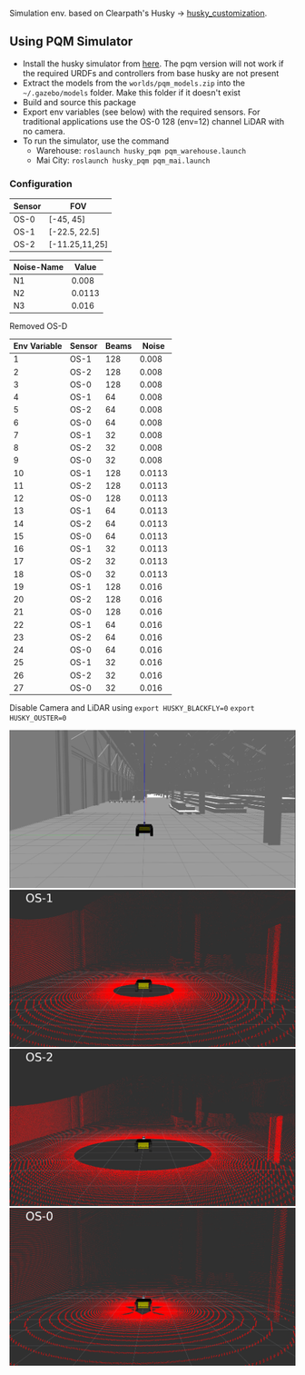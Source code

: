 Simulation env. based on Clearpath's Husky -> [husky_customization](https://github.com/husky/husky_customization).

## Using PQM Simulator

- Install the husky simulator from [here](http://wiki.ros.org/Robots/Husky). The pqm version will not work if the required URDFs and controllers from base husky are not present
- Extract the models from the `worlds/pqm_models.zip` into the `~/.gazebo/models` folder. Make this folder if it doesn't exist
- Build and source this package
- Export env variables (see below) with the required sensors. For traditional applications use the OS-0 128 (env=12) channel LiDAR with no camera.
- To run the simulator, use the command <br>
    - Warehouse: `roslaunch husky_pqm pqm_warehouse.launch`
    - Mai City: `roslaunch husky_pqm pqm_mai.launch`

### Configuration ###
| Sensor | FOV |
| ------ | ------ |
| OS-0    | [-45, 45] |
| OS-1    | [-22.5, 22.5] |
| OS-2    | [-11.25,11,25] |

| Noise-Name | Value |
| ------ | ------ |
| N1 | 0.008 |
| N2 | 0.0113 |
| N3 | 0.016 |

Removed OS-D

 Env Variable | Sensor  | Beams | Noise    |
| ------------- | ------------- | ------------- | ------------- |
| 1  | OS-1 |  128 | 0.008
| 2  | OS-2 | 128 | 0.008
| 3  | OS-0 | 128 | 0.008
| 4 | OS-1 |  64 | 0.008
| 5  | OS-2 | 64 | 0.008
| 6  | OS-0 |  64 | 0.008
| 7  | OS-1 | 32 | 0.008
| 8  | OS-2 | 32 | 0.008
| 9  | OS-0 | 32 | 0.008
| 10  | OS-1 |  128 | 0.0113
| 11  | OS-2 | 128 | 0.0113
| 12  | OS-0 | 128 | 0.0113
| 13 | OS-1 |  64 | 0.0113
| 14  | OS-2 | 64 | 0.0113
| 15  | OS-0 |  64 | 0.0113
| 16 | OS-1 | 32 | 0.0113
| 17 | OS-2 | 32 | 0.0113
| 18  | OS-0 | 32 | 0.0113
| 19  | OS-1 |  128 | 0.016
| 20  | OS-2 | 128 | 0.016
| 21  | OS-0 | 128 | 0.016
| 22 | OS-1 |  64 | 0.016
| 23  | OS-2 | 64 | 0.016
| 24  | OS-0 |  64 | 0.016
| 25 | OS-1 | 32 | 0.016
| 26 | OS-2 | 32 | 0.016
| 27  | OS-0 | 32 | 0.016



Disable Camera and LiDAR using `export HUSKY_BLACKFLY=0` `export HUSKY_OUSTER=0`
<br>

![Simulation Environment](images/BASE.png)
![OS-1](images/OS_1.png)
![OS-2](images/OS_2.png)
![OS-3](images/OS_3.png)
<!--![OS-D](images/OS_D.png)-->



<!-- husky
=====

Common ROS packages for the Clearpath Husky, useable for both simulation and
real robot operation.

 - husky_control : Control configuration
 - husky_description : Robot description (URDF)
 - husky_msgs : Message definitions
 - husky_navigation : Navigation configurations and demos

For Husky instructions and tutorials, please see [Robots/Husky](http://wiki.ros.org/Robots/Husky).

To create a custom Husky description or simulation, please fork [husky_customization](https://github.com/husky/husky_customization).

husky_desktop
=============

Desktop ROS packages for the Clearpath Husky, which may pull in graphical dependencies.

 - husky_viz : Visualization (rviz) configuration and bringup

For Husky instructions and tutorials, please see http://wiki.ros.org/Robots/Husky

husky_simulator
==============

Simulator ROS packages for the Clearpath Husky.

 - husky_pqm : Gazebo plugin definitions and extensions to the robot URDF.

For Husky instructions and tutorials, please see http://wiki.ros.org/Robots/Husky -->
